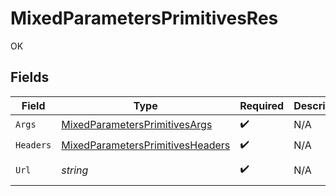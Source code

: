 # MixedParametersPrimitivesRes

OK


## Fields

| Field                                                                                           | Type                                                                                            | Required                                                                                        | Description                                                                                     | Example                                                                                         |
| ----------------------------------------------------------------------------------------------- | ----------------------------------------------------------------------------------------------- | ----------------------------------------------------------------------------------------------- | ----------------------------------------------------------------------------------------------- | ----------------------------------------------------------------------------------------------- |
| `Args`                                                                                          | [MixedParametersPrimitivesArgs](../../Models/Operations/MixedParametersPrimitivesArgs.md)       | :heavy_check_mark:                                                                              | N/A                                                                                             |                                                                                                 |
| `Headers`                                                                                       | [MixedParametersPrimitivesHeaders](../../Models/Operations/MixedParametersPrimitivesHeaders.md) | :heavy_check_mark:                                                                              | N/A                                                                                             |                                                                                                 |
| `Url`                                                                                           | *string*                                                                                        | :heavy_check_mark:                                                                              | N/A                                                                                             | http://localhost:35123/anything/mixedParams/path/pathValue?queryStringParam=queryValue          |